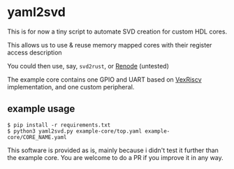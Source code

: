 # yaml2svd

This is for now a tiny script to automate SVD creation for custom HDL cores. 

This allows us to use & reuse memory mapped cores with their register access description

You could then use, say, `svd2rust`, or [Renode](https://renode.io/about/) (untested)

The example core contains one GPIO and UART based on [VexRiscv](https://github.com/SpinalHDL/VexRiscv) implementation, and one custom peripheral.

## example usage

```shell
$ pip install -r requirements.txt
$ python3 yaml2svd.py example-core/top.yaml example-core/CORE_NAME.yaml
```



This software is provided as is, mainly because i didn't test it further than the example core. You are welcome to do a PR if you improve it in any way.